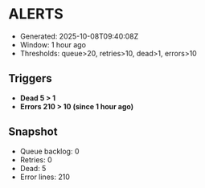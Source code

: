 # ALERTS

- Generated: 2025-10-08T09:40:08Z
- Window: 1 hour ago
- Thresholds: queue>20, retries>10, dead>1, errors>10

## Triggers
- **Dead 5 > 1**
- **Errors 210 > 10 (since 1 hour ago)**

## Snapshot
- Queue backlog: 0
- Retries: 0
- Dead: 5
- Error lines: 210
